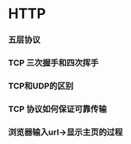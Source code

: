 # HTTP

### 五层协议

### TCP 三次握手和四次挥手

### TCP和UDP的区别

### TCP 协议如何保证可靠传输

### 浏览器输入url->显示主页的过程

### 
